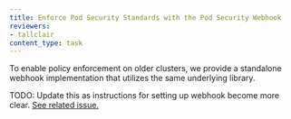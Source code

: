 ```yaml
---
title: Enforce Pod Security Standards with the Pod Security Webhook
reviewers:
- tallclair
content_type: task
---
```


To enable policy enforcement on older clusters, we provide a standalone webhook implementation that utilizes the same underlying library.

TODO: Update this as instructions for setting up webhook become more clear. [See related issue.](https://github.com/kubernetes/kubernetes/issues/103559)